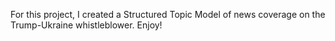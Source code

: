 For this project, I created a Structured Topic Model of news coverage on the Trump-Ukraine whistleblower. Enjoy!
